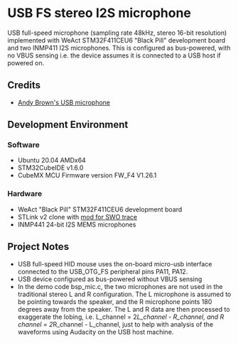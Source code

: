 # USB FS stereo I2S microphone

USB full-speed microphone (sampling rate 48kHz, stereo 16-bit resolution) implemented with WeAct STM32F411CEU6 "Black Pill" development board and two INMP411 I2S microphones. 
This is configured as bus-powered, with no VBUS sensing i.e. the device assumes it is connected to a USB host if powered on. 

## Credits

* [Andy Brown's USB microphone](https://andybrown.me.uk/2021/03/13/usb-microphone/)

## Development Environment

### Software

* Ubuntu 20.04 AMDx64
* STM32CubeIDE v1.6.0
* CubeMX MCU Firmware version FW_F4 V1.26.1

### Hardware

* WeAct "Black Pill" STM32F411CEU6 development board 
* STLink v2 clone with [mod for SWO trace](http://eeblog.co.uk/2018/11/29/swo-with-cubemx-using-st-link-clones/)
* INMP441 24-bit I2S MEMS microphones

  
## Project Notes

* USB full-speed HID mouse uses the on-board micro-usb interface connected to the USB_OTG_FS peripheral pins PA11, PA12.
* USB device configured as bus-powered without VBUS sensing
* In the demo code bsp_mic.c, the two microphones are not used in the traditional stereo L and R configuration. The L microphone
is assumed to be pointing towards the speaker, and the R microphone points 180 degrees away from the speaker. The L and R data are then 
processed to exaggerate the lobing, i.e. L_channel = 2*L_channel - R_channel, and R channel = 2*R_channel  - L_channel, just to help
with analysis of the waveforms using Audacity on the USB host machine. 

